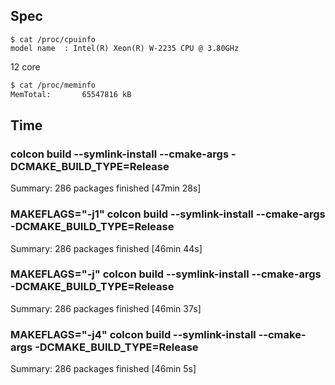 ## Spec
```
$ cat /proc/cpuinfo
model name	: Intel(R) Xeon(R) W-2235 CPU @ 3.80GHz
```
12 core

```bash
$ cat /proc/meminfo
MemTotal:       65547816 kB
```

## Time

### colcon build --symlink-install --cmake-args -DCMAKE_BUILD_TYPE=Release
Summary: 286 packages finished [47min 28s]

### MAKEFLAGS="-j1" colcon build --symlink-install --cmake-args -DCMAKE_BUILD_TYPE=Release
Summary: 286 packages finished [46min 44s]

### MAKEFLAGS="-j" colcon build --symlink-install --cmake-args -DCMAKE_BUILD_TYPE=Release
Summary: 286 packages finished [46min 37s]

### MAKEFLAGS="-j4" colcon build --symlink-install --cmake-args -DCMAKE_BUILD_TYPE=Release
Summary: 286 packages finished [46min 5s]
